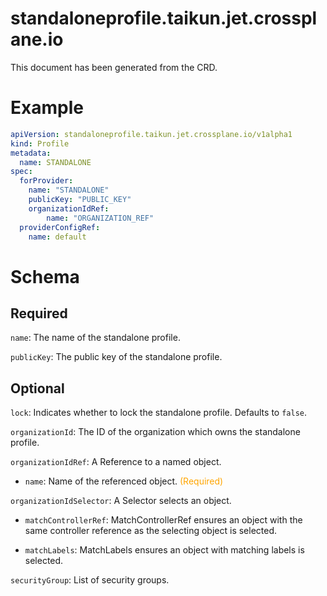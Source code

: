 
standaloneprofile.taikun.jet.crossplane.io
==========================================


This document has been generated from the CRD.
  

# Example


```yaml
apiVersion: standaloneprofile.taikun.jet.crossplane.io/v1alpha1
kind: Profile
metadata:
  name: STANDALONE
spec:
  forProvider:
    name: "STANDALONE"
    publicKey: "PUBLIC_KEY"
    organizationIdRef:
        name: "ORGANIZATION_REF"
  providerConfigRef:
    name: default

```  

# Schema
  

## Required
  
`name`: The name of the standalone profile.
  
`publicKey`: The public key of the standalone profile.
  

## Optional
  
`lock`: Indicates whether to lock the standalone profile. Defaults to `false`.
  
`organizationId`: The ID of the organization which owns the standalone profile.
  
`organizationIdRef`: A Reference to a named object.

* `name`: Name of the referenced object.<font color="orange"> (Required)</font>  
  
`organizationIdSelector`: A Selector selects an object.

* `matchControllerRef`: MatchControllerRef ensures an object with the same controller reference as the selecting object is selected.  

* `matchLabels`: MatchLabels ensures an object with matching labels is selected.  
  
`securityGroup`: List of security groups.
  
